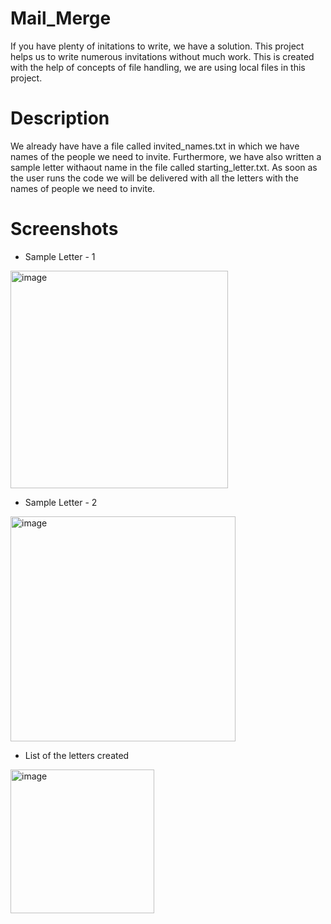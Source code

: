 # Mail_Merge
If you have plenty of initations to write, we have a solution. This project helps us to write numerous invitations without much work. This is created with the help of concepts of file handling, we are using local files in this project. 

# Description

We already have have a file called invited_names.txt in which we have names of the people we need to invite. Furthermore, we have also written a sample letter  withaout name in the file called starting_letter.txt. As soon as the user runs the code we will be delivered with all the letters with the names of people we need to invite.

# Screenshots
* Sample Letter - 1 

<img width="348" alt="image" src="https://user-images.githubusercontent.com/103064401/188073212-fdd531f7-d637-4fd0-aaaa-d8404198c633.png">

* Sample Letter - 2

<img width="360" alt="image" src="https://user-images.githubusercontent.com/103064401/188073271-21627766-60c5-4450-a2f7-2f063ee0b61e.png">

* List of the letters created

<img width="230" alt="image" src="https://user-images.githubusercontent.com/103064401/188073359-3149b163-154b-4806-923a-a9a911524004.png">

